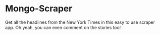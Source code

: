 # Mongo-Scraper

Get all the headlines from the New York Times in this easy to use scraper app. Oh yeah, you can even comment on the stories too!